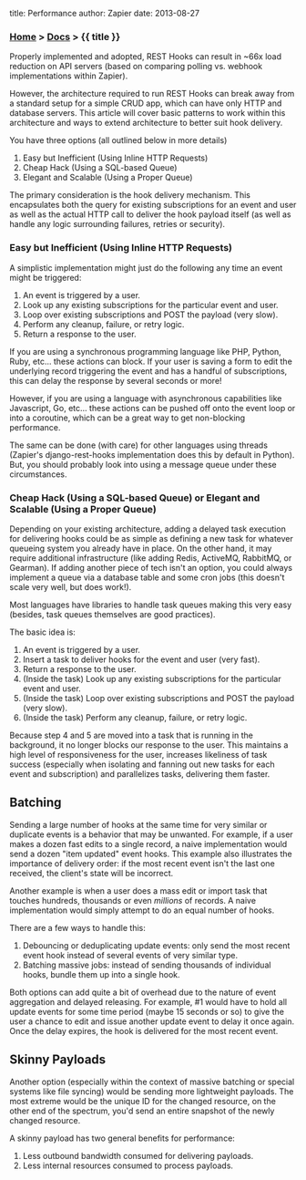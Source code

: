 title: Performance
author: Zapier
date: 2013-08-27


### [Home](/) > [Docs](/docs/) > {{ title }}

Properly implemented and adopted, REST Hooks can result in ~66x load reduction on API servers (based on comparing polling vs. webhook implementations within Zapier).

However, the architecture required to run REST Hooks can break away from a standard setup for a simple CRUD app, which can have only HTTP and database servers. This article will cover basic patterns to work within this architecture and ways to extend architecture to better suit hook delivery.

You have three options (all outlined below in more details)

1. Easy but Inefficient (Using Inline HTTP Requests)
2. Cheap Hack (Using a SQL-based Queue)
3. Elegant and Scalable (Using a Proper Queue)

The primary consideration is the hook delivery mechanism. This encapsulates both the query for existing subscriptions for an event and user as well as the actual HTTP call to deliver the hook payload itself (as well as handle any logic surrounding failures, retries or security).


### Easy but Inefficient (Using Inline HTTP Requests)

A simplistic implementation might just do the following any time an event might be triggered:

1. An event is triggered by a user.
2. Look up any existing subscriptions for the particular event and user.
3. Loop over existing subscriptions and POST the payload (very slow).
4. Perform any cleanup, failure, or retry logic.
5. Return a response to the user.

If you are using a synchronous programming language like PHP, Python, Ruby, etc… these actions can block. If your user is saving a form to edit the underlying record triggering the event and has a handful of subscriptions, this can delay the response by several seconds or more!

However, if you are using a language with asynchronous capabilities like Javascript, Go, etc… these actions can be pushed off onto the event loop or into a coroutine, which can be a great way to get non-blocking performance.

The same can be done (with care) for other languages using threads (Zapier's django-rest-hooks implementation does this by default in Python). But, you should probably look into using a message queue under these circumstances.


### Cheap Hack (Using a SQL-based Queue) or Elegant and Scalable (Using a Proper Queue)

Depending on your existing architecture, adding a delayed task execution for delivering hooks could be as simple as defining a new task for whatever queueing system you already have in place. On the other hand, it may require additional infrastructure (like adding Redis, ActiveMQ, RabbitMQ, or Gearman). If adding another piece of tech isn't an option, you could always implement a queue via a database table and some cron jobs (this doesn't scale very well, but does work!).

Most languages have libraries to handle task queues making this very easy (besides, task queues themselves are good practices).

The basic idea is:

1. An event is triggered by a user.
2. Insert a task to deliver hooks for the event and user (very fast).
3. Return a response to the user.
4. (Inside the task) Look up any existing subscriptions for the particular event and user.
5. (Inside the task) Loop over existing subscriptions and POST the payload (very slow).
6. (Inside the task) Perform any cleanup, failure, or retry logic.

Because step 4 and 5 are moved into a task that is running in the background, it no longer blocks our response to the user. This maintains a high level of responsiveness for the user, increases likeliness of task success (especially when isolating and fanning out new tasks for each event and subscription) and parallelizes tasks, delivering them faster.


## Batching

Sending a large number of hooks at the same time for very similar or duplicate events is a behavior that may be unwanted. For example, if a user makes a dozen fast edits to a single record, a naive implementation would send a dozen "item updated" event hooks. This example also illustrates the importance of delivery order: if the most recent event isn't the last one received, the client's state will be incorrect.

Another example is when a user does a mass edit or import task that touches hundreds, thousands or even *millions* of records. A naive implementation would simply attempt to do an equal number of hooks.

There are a few ways to handle this:

1. Debouncing or deduplicating update events: only send the most recent event hook instead of several events of very similar type.
2. Batching massive jobs: instead of sending thousands of individual hooks, bundle them up into a single hook.

Both options can add quite a bit of overhead due to the nature of event aggregation and delayed releasing. For example, #1 would have to hold all update events for some time period (maybe 15 seconds or so) to give the user a chance to edit and issue another update event to delay it once again. Once the delay expires, the hook is delivered for the most recent event.


## Skinny Payloads

Another option (especially within the context of massive batching or special systems like file syncing) would be sending more lightweight payloads. The most extreme would be the unique ID for the changed resource, on the other end of the spectrum, you'd send an entire snapshot of the newly changed resource.

A skinny payload has two general benefits for performance:

1. Less outbound bandwidth consumed for delivering payloads.
2. Less internal resources consumed to process payloads.
